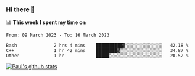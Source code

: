 ### Hi there 👋

📊 **This week I spent my time on**
<!--START_SECTION:waka-->

```text
From: 09 March 2023 - To: 16 March 2023

Bash              2 hrs 4 mins    ██████████▓░░░░░░░░░░░░░░   42.18 %
C++               1 hr 42 mins    ████████▓░░░░░░░░░░░░░░░░   34.87 %
Other             1 hr            █████░░░░░░░░░░░░░░░░░░░░   20.52 %
```

<!--END_SECTION:waka-->


[![Paul's github stats](https://github-readme-stats.vercel.app/api?username=mickeyouyou&theme=dracula&show_icons=true)](https://github.com/anuraghazra/github-readme-stats)
